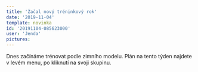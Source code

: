 ```yaml
---
title: 'Začal nový tréninkový rok'
date: '2019-11-04'
template: novinka
id: '20191104-085623000'
user: 'Jenda'
pictures:
---
```

Dnes začínáme trénovat podle zimního modelu. Plán na tento týden najdete v levém  menu, po kliknutí na svoji skupinu.
